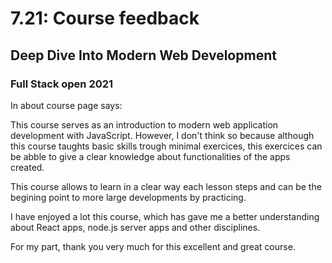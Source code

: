# 7.21: Course feedback

## Deep Dive Into Modern Web Development

### Full Stack open 2021

In about course page says:

This course serves as an introduction to modern web application development
with JavaScript. However, I don't think so because although this course taughts
basic skills trough minimal exercices, this exercices can be abble to give a
clear knowledge about functionalities of the apps created.

This course allows to learn in a clear way each lesson steps and can be the
begining point to more large developments by practicing.

I have enjoyed a lot this course, which has gave me a better understanding
about React apps, node.js server apps and other disciplines.

For my part, thank you very much for this excellent and great course.

